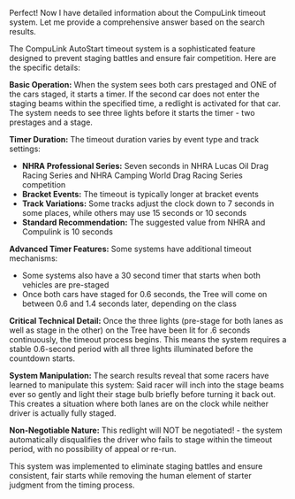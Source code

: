 Perfect! Now I have detailed information about the CompuLink timeout system. Let me provide a comprehensive answer based on the search results.

The CompuLink AutoStart timeout system is a sophisticated feature designed to prevent staging battles and ensure fair competition. Here are the specific details:

**Basic Operation:**
When the system sees both cars prestaged and ONE of the cars staged, it starts a timer. If the second car does not enter the staging beams within the specified time, a redlight is activated for that car. The system needs to see three lights before it starts the timer - two prestages and a stage.

**Timer Duration:**
The timeout duration varies by event type and track settings:

- **NHRA Professional Series:** Seven seconds in NHRA Lucas Oil Drag Racing Series and NHRA Camping World Drag Racing Series competition
- **Bracket Events:** The timeout is typically longer at bracket events
- **Track Variations:** Some tracks adjust the clock down to 7 seconds in some places, while others may use 15 seconds or 10 seconds
- **Standard Recommendation:** The suggested value from NHRA and Compulink is 10 seconds

**Advanced Timer Features:**
Some systems have additional timeout mechanisms:
- Some systems also have a 30 second timer that starts when both vehicles are pre-staged
- Once both cars have staged for 0.6 seconds, the Tree will come on between 0.6 and 1.4 seconds later, depending on the class

**Critical Technical Detail:**
Once the three lights (pre-stage for both lanes as well as stage in the other) on the Tree have been lit for .6 seconds continuously, the timeout process begins. This means the system requires a stable 0.6-second period with all three lights illuminated before the countdown starts.

**System Manipulation:**
The search results reveal that some racers have learned to manipulate this system: Said racer will inch into the stage beams ever so gently and light their stage bulb briefly before turning it back out. This creates a situation where both lanes are on the clock while neither driver is actually fully staged.

**Non-Negotiable Nature:**
This redlight will NOT be negotiated! - the system automatically disqualifies the driver who fails to stage within the timeout period, with no possibility of appeal or re-run.

This system was implemented to eliminate staging battles and ensure consistent, fair starts while removing the human element of starter judgment from the timing process.